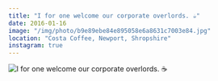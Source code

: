 ```yaml
---
title: "I for one welcome our corporate overlords. ☕️"
date: 2016-01-16
image: "/img/photo/b9e89ebe84e895058e6a8631c7003e84.jpg"
location: "Costa Coffee, Newport, Shropshire"
instagram: true
---
```


![I for one welcome our corporate overlords. ☕️](/img/photo/b9e89ebe84e895058e6a8631c7003e84.jpg)
